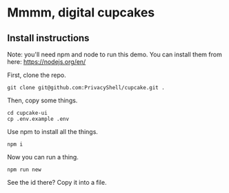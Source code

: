 # Mmmm, digital cupcakes

## Install instructions

Note: you'll need npm and node to run this demo. You can install them from here: https://nodejs.org/en/

First, clone the repo.

`git clone git@github.com:PrivacyShell/cupcake.git .`

Then, copy some things.

`cd cupcake-ui`  
`cp .env.example .env`

Use npm to install all the things.

`npm i`

Now you can run a thing.

`npm run new`

See the id there? Copy it into a file.

